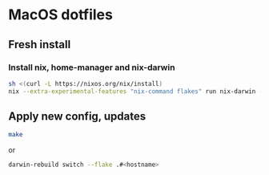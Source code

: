 # MacOS dotfiles

## Fresh install
### Install nix, home-manager and nix-darwin
```bash
sh <(curl -L https://nixos.org/nix/install)
nix --extra-experimental-features "nix-command flakes" run nix-darwin -- switch --flake .#<hostname>
```

## Apply new config, updates
```bash
make
```
or
```bash
darwin-rebuild switch --flake .#<hostname>
```
